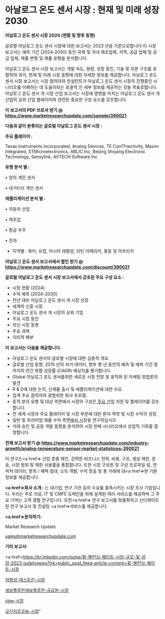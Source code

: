 # 아날로그 온도 센서 시장 : 현재 및 미래 성장 2030

<strong>아날로그 온도 센서 시장 2024 (현황 및 향후 동향)</strong>

글로벌 아날로그 온도 센서 시장에 대한 보고서는 2023 년을 기준으로합니다.이 시장 보고서는 예측 기간 (2024-2030) 동안 국제 및 국내 제조업체, 지역, 공급 업체 및 공급 업체, 제품 변형 및 제품 유형을 분석합니다.

아날로그 온도 센서 시장 보고서는 개발 속도, 용량, 성장 동인, 기술 및 자본 구조를 포함하여 과거, 현재 및 미래 시장 동향에 대한 자세한 정보를 제공합니다. 아날로그 온도 센서 시장 보고서는 시장 참여자와 컨설턴트가 아날로그 온도 센서 시장의 진행중인 시나리오를 이해하는 데 도움이되는 포괄적 인 세부 정보를 제공하는 것을 목표로합니다. 아날로그 온도 센서 개 시장 산업 보고서는 시장에 영향을 미치는 아날로그 온도 센서 개 산업의 상위 산업 플레이어와 관련된 중요한 구성 요소를 강조합니다.



<strong>이 보고서의 PDF 브로셔 받기 @ <a href=https://www.marketresearchupdate.com/sample/390021>https://www.marketresearchupdate.com/sample/390021</a></strong>



<strong>다음과 같이 분류되는 글로벌 아날로그 온도 센서 시장 :</strong>



<strong>주요 플레이어 :</strong>

Texas Instruments Incorporated, Analog Devices, TE Con??nectivity, Maxim Integrated, STMicroelectronics, ABLIC Inc, Beijing Shiyang Electronic Technology, Sensylink, AVTECH Software Inc



<strong>유형 분석 별 :</strong>

• 양의 게인 센서

• 네거티브 게인 센서



<strong>애플리케이션 분석 별 :</strong>

• 자동차 산업

• 제조업

• 항공 우주

• 전자

<ul>
  <li>지역별 : 북미, 유럽, 아시아 태평양, 라틴 아메리카, 중동 및 아프리카</li>
</ul>


<strong>아날로그 온도 센서 보고서에서 할인 받기 @ <a href=https://www.marketresearchupdate.com/discount/390021>https://www.marketresearchupdate.com/discount/390021</a></strong>



<strong>글로벌 아날로그 온도 센서 시장 보고서에서 강조된 주요 구성 요소 :</strong>
<ul>
  <li>시장 현황 (2024)</li>
  <li>수익 예측 (2024-2030)</li>
  <li>전년 대비 아날로그 온도 센서 개 시장 성장</li>
  <li>세계의 신흥 시장</li>
  <li>아날로그 온도 센서 개 시장의 상위 기업</li>
  <li>주요 시장 동인</li>
  <li>최신 시장 동향</li>
  <li>주요 과제</li>
  <li>지리적 해부</li>
</ul>


<strong>이 보고서는 다음을 제공합니다.</strong>
<ul>
  <li>아날로그 온도 센서의 글로벌 시장에 대한 심층적 개요.</li>
  <li>글로벌 산업 동향, 2015 년의 과거 데이터, 향후 몇 년 동안의 예측 및 예측 기간 말까지의 연간 복합 성장률 (CAGR) 예상치를 평가합니다.</li>
  <li>Global 아날로그 온도 센서를위한 새로운 시장 전망 및 표적화 된 마케팅 방법론의 발견</li>
  <li>R &amp; D에 대한 논의, 신제품 출시 및 애플리케이션에 대한 수요.</li>
  <li>업계 주요 참여자의 광범위한 회사 프로필.</li>
  <li>동적 분자 유형 및 대상 측면에서 시장의 구성은<a href=> 주요 산</a>업 자원 및 플레이어를 강조합니다.</li>
  <li>전 세계 시장과 주요 플레이어 및 시장 부문에 대한 환자 역학 및 시장 수익의 성장.</li>
  <li>일반 및 프리미엄 제품 수익 측면<a href=>에서 시</a>장을 연구하십시오.</li>
  <li>거래 승인 및 공동 개발 동향을 분석하여 시장 판매 시나리오에서 상업적 기회를 결정합니다.</li>
</ul>



<strong>전체 보고서 받기 @ <a href=https://www.marketresearchupdate.com/industry-growth/analog-temperature-sensor-market-statistices-390021>https://www.marketresearchupdate.com/industry-growth/analog-temperature-sensor-market-statistices-390021</a></strong>

이 연구는<a href=> 산업 존중</a> 체인, 강력한 비즈니스 전략, 비용, 구조, 생성 제한, 운송, 시장 범위 및 제한 사용률을 통합합니다. 또한 시장 구성원 및 구성 프로파일 링, 연락처 데이터, 항목 / 혜택 침대, 소득 개발, 수익 창출 및 총 거래에 대<a href=>한 기본 </a>정보를 제공합니다.



<strong><a href=>회사 소</a>개 :</strong>
는 대기업, 연구 기관 등의 수요를 충족시키는 시장 조사 기업입니다. 우리는 주로 의료, IT 및 CMFE 도메인을 위해 설계된 여러 서비스를 제공하며 그 주요 기여는 고객 경험 연구입니다. 또한<a href=> 연구 보</a>고서를 맞춤화하고 신디케이트 된 연구 보고서 및 컨설팅 <a href=>서비스</a>를 제공합니다.



<strong><a href=>문의하기:</a></strong>

Market Research Update

sales@marketresearchupdate.com



<strong>기타 보고서:</strong>

<a href=https://kr.linkedin.com/pulse/휠-밸런싱-웨이트-시장-규모-및-성장-2023-isdailynews?trk=public_post_feed-article-content>휠-밸런싱-웨이트-시장</a>

<a href=https://www.linkedin.com/pulse/저항성-덱스트린-시장-세분화-연구-및-목표-고객2029년-consumer-connection-chronicles-24-/>저항성-덱스트린-시장</a>

<a href=https://www.linkedin.com/pulse/세보플루란세보플루란-공급원-시장-경쟁-분석-및-성장-잠재력-2029-4kfof/>세보플루란세보플루란-공급원-시장</a>

<a href=https://www.linkedin.com/pulse/xlpe-시장-동향-및-성장-전망-market-matrix-musings-analysis-ngz5f/>xlpe-시장</a>

<a href=https://www.linkedin.com/pulse/규산지르코늄-시장-동향-및-성장-전망-survey-spotlight-pro-24-analysis-ylcsc/>규산지르코늄-시장</a>"
